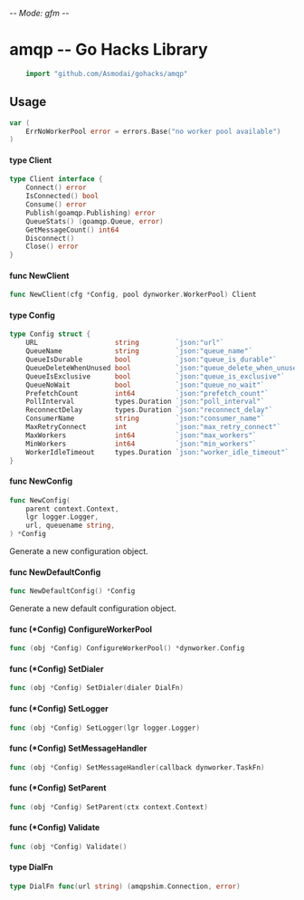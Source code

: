 -*- Mode: gfm -*-

# amqp -- Go Hacks Library

```go
    import "github.com/Asmodai/gohacks/amqp"
```

## Usage

```go
var (
	ErrNoWorkerPool error = errors.Base("no worker pool available")
)
```

#### type Client

```go
type Client interface {
	Connect() error
	IsConnected() bool
	Consume() error
	Publish(goamqp.Publishing) error
	QueueStats() (goamqp.Queue, error)
	GetMessageCount() int64
	Disconnect()
	Close() error
}
```


#### func  NewClient

```go
func NewClient(cfg *Config, pool dynworker.WorkerPool) Client
```

#### type Config

```go
type Config struct {
	URL                   string         `json:"url"`
	QueueName             string         `json:"queue_name"`
	QueueIsDurable        bool           `json:"queue_is_durable"`
	QueueDeleteWhenUnused bool           `json:"queue_delete_when_unused"`
	QueueIsExclusive      bool           `json:"queue_is_exclusive"`
	QueueNoWait           bool           `json:"queue_no_wait"`
	PrefetchCount         int64          `json:"prefetch_count"`
	PollInterval          types.Duration `json:"poll_interval"`
	ReconnectDelay        types.Duration `json:"reconnect_delay"`
	ConsumerName          string         `json:"consumer_name"`
	MaxRetryConnect       int            `json:"max_retry_connect"`
	MaxWorkers            int64          `json:"max_workers"`
	MinWorkers            int64          `json:"min_workers"`
	WorkerIdleTimeout     types.Duration `json:"worker_idle_timeout"`
}
```


#### func  NewConfig

```go
func NewConfig(
	parent context.Context,
	lgr logger.Logger,
	url, queuename string,
) *Config
```
Generate a new configuration object.

#### func  NewDefaultConfig

```go
func NewDefaultConfig() *Config
```
Generate a new default configuration object.

#### func (*Config) ConfigureWorkerPool

```go
func (obj *Config) ConfigureWorkerPool() *dynworker.Config
```

#### func (*Config) SetDialer

```go
func (obj *Config) SetDialer(dialer DialFn)
```

#### func (*Config) SetLogger

```go
func (obj *Config) SetLogger(lgr logger.Logger)
```

#### func (*Config) SetMessageHandler

```go
func (obj *Config) SetMessageHandler(callback dynworker.TaskFn)
```

#### func (*Config) SetParent

```go
func (obj *Config) SetParent(ctx context.Context)
```

#### func (*Config) Validate

```go
func (obj *Config) Validate()
```

#### type DialFn

```go
type DialFn func(url string) (amqpshim.Connection, error)
```
